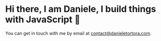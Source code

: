 # Hi there, I am Daniele, I build things with JavaScript 👋

You can get in touch with me by email at contact@danieletortora.com.
